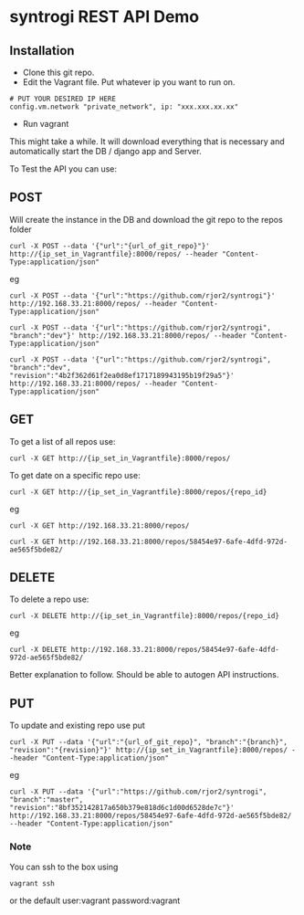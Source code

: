 # syntrogi REST API Demo

## Installation
- Clone this git repo.
- Edit the Vagrant file. Put whatever ip you want to run on.
```
# PUT YOUR DESIRED IP HERE
config.vm.network "private_network", ip: "xxx.xxx.xx.xx"
```
- Run vagrant

This might take a while. It will download everything that is necessary and automatically start the DB / django app and Server.

To Test the API you can use:

## POST
Will create the instance in the DB and download the git repo to the repos folder

```
curl -X POST --data '{"url":"{url_of_git_repo}"}' http://{ip_set_in_Vagrantfile}:8000/repos/ --header "Content-Type:application/json"
```

eg

```
curl -X POST --data '{"url":"https://github.com/rjor2/syntrogi"}' http://192.168.33.21:8000/repos/ --header "Content-Type:application/json"

curl -X POST --data '{"url":"https://github.com/rjor2/syntrogi", "branch":"dev"}' http://192.168.33.21:8000/repos/ --header "Content-Type:application/json"

curl -X POST --data '{"url":"https://github.com/rjor2/syntrogi", "branch":"dev", "revision":"4b2f362d61f2ea0d8ef1717189943195b19f29a5"}' http://192.168.33.21:8000/repos/ --header "Content-Type:application/json"
```

## GET
To get a list of all repos use:

```
curl -X GET http://{ip_set_in_Vagrantfile}:8000/repos/
```

To get date on a specific repo use:

```
curl -X GET http://{ip_set_in_Vagrantfile}:8000/repos/{repo_id}
```

eg

```
curl -X GET http://192.168.33.21:8000/repos/

curl -X GET http://192.168.33.21:8000/repos/58454e97-6afe-4dfd-972d-ae565f5bde82/
```

## DELETE
To delete a repo use:

```
curl -X DELETE http://{ip_set_in_Vagrantfile}:8000/repos/{repo_id}
```

eg

```
curl -X DELETE http://192.168.33.21:8000/repos/58454e97-6afe-4dfd-972d-ae565f5bde82/
```

Better explanation to follow. Should be able to autogen API instructions.

## PUT
To update and existing repo use put
```
curl -X PUT --data '{"url":"{url_of_git_repo}", "branch":"{branch}", "revision":"{revision}"}' http://{ip_set_in_Vagrantfile}:8000/repos/ --header "Content-Type:application/json"
```

eg

```
curl -X PUT --data '{"url":"https://github.com/rjor2/syntrogi", "branch":"master", "revision":"8bf352142817a650b379e818d6c1d00d6528de7c"}' http://192.168.33.21:8000/repos/58454e97-6afe-4dfd-972d-ae565f5bde82/ --header "Content-Type:application/json"
```

### Note
You can ssh to the box using
```
vagrant ssh
```
or the default user:vagrant password:vagrant